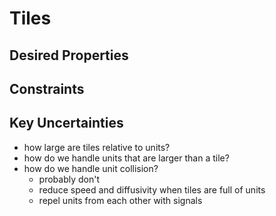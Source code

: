 # Tiles

## Desired Properties

## Constraints

## Key Uncertainties

- how large are tiles relative to units?
- how do we handle units that are larger than a tile?
- how do we handle unit collision?
  - probably don't
  - reduce speed and diffusivity when tiles are full of units
  - repel units from each other with signals

